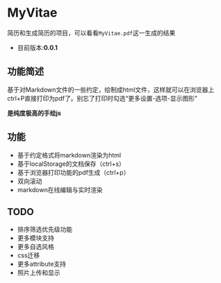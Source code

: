 # MyVitae
简历和生成简历的项目，可以看看`MyVitae.pdf`这一生成的结果
- 目前版本:**0.0.1**
## 功能简述
基于对Markdown文件的一些约定，绘制成html文件，这样就可以在浏览器上ctrl+P直接打印为pdf了。别忘了打印时勾选“更多设置-选项-显示图形”

**是纯度极高的手绘js**

## 功能
- 基于约定格式将markdown渲染为html
- 基于localStorage的文档保存（ctrl+s）
- 基于浏览器打印功能的pdf生成（ctrl+p）
- 双向滚动
- markdown在线编辑与实时渲染

## TODO
- 排序筛选优先级功能
- 更多模块支持
- 更多自选风格
- css迁移
- 更多attribute支持
- 照片上传和显示